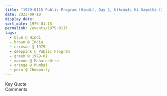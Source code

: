 ```yaml
---
title: "1979-0115 Public Program (Hindi), Day 2, Utkrāṃti Kī Saṃsthā (Institution of Revolution) or Description of Chakras, Biralā Krīṛā Keṃdra, Chowpatty, Girgaum Chowpatty, Mumbai, Maharashtra, India"
date: 2023-09-19
display_date: 
sort_date: 1979-01-15
permalink: /events/1979-0115
tags:
  - blue @ Hindi
  - brown @ India
  - crimson @ 1979
  - deeppink @ Public Program
  - green @ 1979-01
  - maroon @ Maharashtra
  - orange @ Mumbai
  - peru @ Chowpatty
---
```


<wave-list>
  <list-title color="green" width="75">Key Quote</list-title>
  <list-item color="BlanchedAlmond"  width="200"></list-item>
  <list-item color="Lavender"></list-item>
  <list-item color="BlanchedAlmond"></list-item>
</wave-list>

<br>

<wave-list>
  <list-title color="green" width="75">Comments</list-title>
  <list-item color="BlanchedAlmond"  width="200"></list-item>
  <list-item color="Lavender"></list-item>
  <list-item color="BlanchedAlmond"></list-item>
</wave-list>